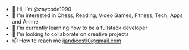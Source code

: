 - 👋 Hi, I’m @zaycode1990
- 👀 I’m interested in Chess, Reading, Video Games, Fitness, Tech, Apps and Anime
- 🌱 I’m currently learning how to be a fullstack developer
- 💞️ I’m looking to collaborate on creative projects
- 📫 How to reach me ijandicos90@gmail.com

<!---
zaycode1990/zaycode1990 is a ✨ special ✨ repository because its `README.md` (this file) appears on your GitHub profile.
You can click the Preview link to take a look at your changes.
--->
